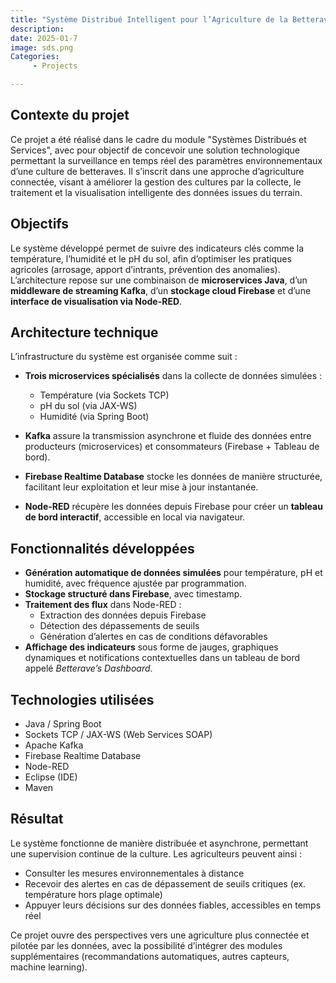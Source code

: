 ```yaml
---
title: "Système Distribué Intelligent pour l’Agriculture de la Betterave"
description: 
date: 2025-01-7
image: sds.png
Categories: 
     - Projects

---
```

## Contexte du projet

Ce projet a été réalisé dans le cadre du module "Systèmes Distribués et Services", avec pour objectif de concevoir une solution technologique permettant la surveillance en temps réel des paramètres environnementaux d’une culture de betteraves. Il s’inscrit dans une approche d’agriculture connectée, visant à améliorer la gestion des cultures par la collecte, le traitement et la visualisation intelligente des données issues du terrain.

## Objectifs

Le système développé permet de suivre des indicateurs clés comme la température, l’humidité et le pH du sol, afin d’optimiser les pratiques agricoles (arrosage, apport d’intrants, prévention des anomalies). L’architecture repose sur une combinaison de **microservices Java**, d’un **middleware de streaming Kafka**, d’un **stockage cloud Firebase** et d’une **interface de visualisation via Node-RED**.

## Architecture technique

L’infrastructure du système est organisée comme suit :

- **Trois microservices spécialisés** dans la collecte de données simulées :
  - Température (via Sockets TCP)
  - pH du sol (via JAX-WS)
  - Humidité (via Spring Boot)

- **Kafka** assure la transmission asynchrone et fluide des données entre producteurs (microservices) et consommateurs (Firebase + Tableau de bord).

- **Firebase Realtime Database** stocke les données de manière structurée, facilitant leur exploitation et leur mise à jour instantanée.

- **Node-RED** récupère les données depuis Firebase pour créer un **tableau de bord interactif**, accessible en local via navigateur.

## Fonctionnalités développées

- **Génération automatique de données simulées** pour température, pH et humidité, avec fréquence ajustée par programmation.
- **Stockage structuré dans Firebase**, avec timestamp.
- **Traitement des flux** dans Node-RED :
  - Extraction des données depuis Firebase
  - Détection des dépassements de seuils
  - Génération d’alertes en cas de conditions défavorables
- **Affichage des indicateurs** sous forme de jauges, graphiques dynamiques et notifications contextuelles dans un tableau de bord appelé *Betterave’s Dashboard*.

## Technologies utilisées

- Java / Spring Boot
- Sockets TCP / JAX-WS (Web Services SOAP)
- Apache Kafka
- Firebase Realtime Database
- Node-RED
- Eclipse (IDE)
- Maven

## Résultat

Le système fonctionne de manière distribuée et asynchrone, permettant une supervision continue de la culture. Les agriculteurs peuvent ainsi :
- Consulter les mesures environnementales à distance
- Recevoir des alertes en cas de dépassement de seuils critiques (ex. température hors plage optimale)
- Appuyer leurs décisions sur des données fiables, accessibles en temps réel

Ce projet ouvre des perspectives vers une agriculture plus connectée et pilotée par les données, avec la possibilité d’intégrer des modules supplémentaires (recommandations automatiques, autres capteurs, machine learning).

